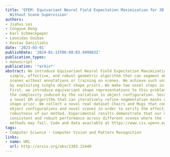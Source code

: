 ```yaml
---
title: 'EFEM: Equivariant Neural Field Expectation Maximization for 3D Object Segmentation
  Without Scene Supervision'
authors:
- Jiahui Lei
- Congyue Deng
- Karl Schmeckpeper
- Leonidas Guibas
- Kostas Daniilidis
date: '2023-03-01'
publishDate: '2024-01-15T06:08:03.949983Z'
publication_types:
- manuscript
publication: '*arXiv*'
abstract: We introduce Equivariant Neural Field Expectation Maximization (EFEM), a
  simple, effective, and robust geometric algorithm that can segment objects in 3D
  scenes without annotations or training on scenes. We achieve such unsupervised segmentation
  by exploiting single object shape priors. We make two novel steps in that direction.
  First, we introduce equivariant shape representations to this problem to eliminate
  the complexity induced by the variation in object configuration. Second, we propose
  a novel EM algorithm that can iteratively refine segmentation masks using the equivariant
  shape prior. We collect a novel real dataset Chairs and Mugs that contains various
  object configurations and novel scenes in order to verify the effectiveness and
  robustness of our method. Experimental results demonstrate that our method achieves
  consistent and robust performance across different scenes where the (weakly) supervised
  methods may fail. Code and data available at https://www.cis.upenn.edu/~leijh/projects/efem
tags:
- Computer Science - Computer Vision and Pattern Recognition
links:
- name: URL
  url: http://arxiv.org/abs/2303.15440
---
```

